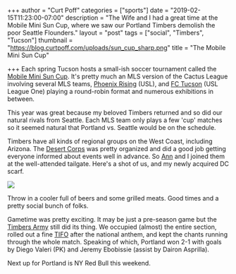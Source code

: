 +++
author = "Curt Poff"
categories = ["sports"]
date = "2019-02-15T11:23:00-07:00"
description = "The Wife and I had a great time at the Mobile Mini Sun Cup, where we saw our Portland Timbers demolish the poor Seattle Flounders."
layout = "post"
tags = ["social", "Timbers", "Tucson"]
thumbnail = "https://blog.curtpoff.com/uploads/sun_cup_sharp.png"
title = "The Mobile Mini Sun Cup"

+++
Each spring Tucson hosts a small-ish soccer tournament called the [Mobile Mini Sun Cup](https://en.wikipedia.org/wiki/2019_Mobile_Mini_Sun_Cup "Mobile Mini Sun Cup"). It's pretty much an MLS version of the Cactus League involving several MLS teams, [Phoenix Rising](https://www.phxrisingfc.com/ "Phoenix Rising") (USL), and [FC Tucson](https://www.fctucson.com/ "FC Tucson") (USL League One) playing a round-robin format and numerous exhibitions in between.

This year was great because my beloved Timbers returned and so did our natural rivals from Seattle. Each MLS team only plays a few 'cup' matches so it seemed  natural that Portland vs. Seattle would be on the schedule.

Timbers have all kinds of regional groups on the West Coast, including Arizona. The [Desert Corps](https://twitter.com/desertcorps "Timbers Army: Desert Corps") was pretty organized and did a good job getting everyone informed about events well in advance. So [Ann](https://www.instagram.com/therealgofitgirl/ "Ann Chihak Poff") and I joined them at the well-attended tailgate. Here's a shot of us, and my newly acquired DC scarf.

![](/uploads/sun_cup_sharp.png)

Throw in a cooler full of beers and some grilled meats. Good times and a pretty social bunch of folks.

Gametime was pretty exciting. It may be just a pre-season game but the [Timbers Army](https://timbersarmy.org/ "Timbers Army") still did its thing. We occupied (almost) the entire section, rolled out a fine [TIFO](https://www.timbers.com/post/2019/02/14/timbers-tucson-desert-corps-amplify-postseason-triumph-rivalry-tifo "TIFO") after the national anthem, and kept the chants running through the whole match. Speaking of which, Portland won 2-1 with goals by Diego Valeri (PK) and Jeremy Ebobissie (assist by Dairon Asprilla).

Next up for Portland is NY Red Bull this weekend.